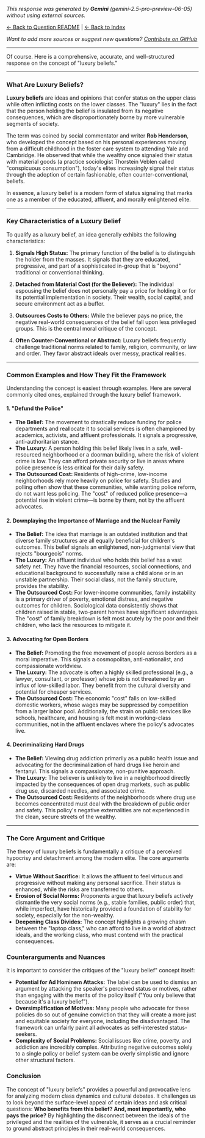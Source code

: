 <!-- 
Generated by: gemini
Model: gemini-2.5-pro-preview-06-05
Prompt type: default
Generated at: 2025-06-08T21:10:12.293297
-->

*This response was generated by **Gemini** (gemini-2.5-pro-preview-06-05) without using external sources.*

[← Back to Question README](README.md) | [← Back to Index](../README.md)

*Want to add more sources or suggest new questions? [Contribute on GitHub](https://github.com/justinwest/SuggestedSources)*

---

Of course. Here is a comprehensive, accurate, and well-structured response on the concept of "luxury beliefs."

***

### What Are Luxury Beliefs?

**Luxury beliefs** are ideas and opinions that confer status on the upper class while often inflicting costs on the lower classes. The "luxury" lies in the fact that the person holding the belief is insulated from its negative consequences, which are disproportionately borne by more vulnerable segments of society.

The term was coined by social commentator and writer **Rob Henderson**, who developed the concept based on his personal experiences moving from a difficult childhood in the foster care system to attending Yale and Cambridge. He observed that while the wealthy once signaled their status with material goods (a practice sociologist Thorstein Veblen called "conspicuous consumption"), today's elites increasingly signal their status through the adoption of certain fashionable, often counter-conventional, beliefs.

In essence, a luxury belief is a modern form of status signaling that marks one as a member of the educated, affluent, and morally enlightened elite.

---

### Key Characteristics of a Luxury Belief

To qualify as a luxury belief, an idea generally exhibits the following characteristics:

1.  **Signals High Status:** The primary function of the belief is to distinguish the holder from the masses. It signals that they are educated, progressive, and part of a sophisticated in-group that is "beyond" traditional or conventional thinking.

2.  **Detached from Material Cost (for the Believer):** The individual espousing the belief does not personally pay a price for holding it or for its potential implementation in society. Their wealth, social capital, and secure environment act as a buffer.

3.  **Outsources Costs to Others:** While the believer pays no price, the negative real-world consequences of the belief fall upon less privileged groups. This is the central moral critique of the concept.

4.  **Often Counter-Conventional or Abstract:** Luxury beliefs frequently challenge traditional norms related to family, religion, community, or law and order. They favor abstract ideals over messy, practical realities.

---

### Common Examples and How They Fit the Framework

Understanding the concept is easiest through examples. Here are several commonly cited ones, explained through the luxury belief framework.

#### 1. "Defund the Police"
*   **The Belief:** The movement to drastically reduce funding for police departments and reallocate it to social services is often championed by academics, activists, and affluent professionals. It signals a progressive, anti-authoritarian stance.
*   **The Luxury:** A person holding this belief likely lives in a safe, well-resourced neighborhood or a doorman building, where the risk of violent crime is low. They can afford private security or live in areas where police presence is less critical for their daily safety.
*   **The Outsourced Cost:** Residents of high-crime, low-income neighborhoods rely more heavily on police for safety. Studies and polling often show that these communities, while wanting police reform, do not want less policing. The "cost" of reduced police presence—a potential rise in violent crime—is borne by them, not by the affluent advocates.

#### 2. Downplaying the Importance of Marriage and the Nuclear Family
*   **The Belief:** The idea that marriage is an outdated institution and that diverse family structures are all equally beneficial for children's outcomes. This belief signals an enlightened, non-judgmental view that rejects "bourgeois" norms.
*   **The Luxury:** An affluent individual who holds this belief has a vast safety net. They have the financial resources, social connections, and educational background to successfully raise a child alone or in an unstable partnership. Their social class, not the family structure, provides the stability.
*   **The Outsourced Cost:** For lower-income communities, family instability is a primary driver of poverty, emotional distress, and negative outcomes for children. Sociological data consistently shows that children raised in stable, two-parent homes have significant advantages. The "cost" of family breakdown is felt most acutely by the poor and their children, who lack the resources to mitigate it.

#### 3. Advocating for Open Borders
*   **The Belief:** Promoting the free movement of people across borders as a moral imperative. This signals a cosmopolitan, anti-nationalist, and compassionate worldview.
*   **The Luxury:** The advocate is often a highly skilled professional (e.g., a lawyer, consultant, or professor) whose job is not threatened by an influx of low-skilled labor. They benefit from the cultural diversity and potential for cheaper services.
*   **The Outsourced Cost:** The economic "cost" falls on low-skilled domestic workers, whose wages may be suppressed by competition from a larger labor pool. Additionally, the strain on public services like schools, healthcare, and housing is felt most in working-class communities, not in the affluent enclaves where the policy's advocates live.

#### 4. Decriminalizing Hard Drugs
*   **The Belief:** Viewing drug addiction primarily as a public health issue and advocating for the decriminalization of hard drugs like heroin and fentanyl. This signals a compassionate, non-punitive approach.
*   **The Luxury:** The believer is unlikely to live in a neighborhood directly impacted by the consequences of open drug markets, such as public drug use, discarded needles, and associated crime.
*   **The Outsourced Cost:** Residents of the neighborhoods where drug use becomes concentrated must deal with the breakdown of public order and safety. This policy's negative externalities are not experienced in the clean, secure streets of the wealthy.

---

### The Core Argument and Critique

The theory of luxury beliefs is fundamentally a critique of a perceived hypocrisy and detachment among the modern elite. The core arguments are:

*   **Virtue Without Sacrifice:** It allows the affluent to feel virtuous and progressive without making any personal sacrifice. Their status is enhanced, while the risks are transferred to others.
*   **Erosion of Social Norms:** Proponents argue that luxury beliefs actively dismantle the very social norms (e.g., stable families, public order) that, while imperfect, have historically provided a foundation of stability for society, especially for the non-wealthy.
*   **Deepening Class Divides:** The concept highlights a growing chasm between the "laptop class," who can afford to live in a world of abstract ideals, and the working class, who must contend with the practical consequences.

### Counterarguments and Nuances

It is important to consider the critiques of the "luxury belief" concept itself:

*   **Potential for Ad Hominem Attacks:** The label can be used to dismiss an argument by attacking the speaker's perceived status or motives, rather than engaging with the merits of the policy itself ("You only believe that because it's a luxury belief").
*   **Oversimplification of Motives:** Many people who advocate for these policies do so out of genuine conviction that they will create a more just and equitable society for everyone, including the disadvantaged. The framework can unfairly paint all advocates as self-interested status-seekers.
*   **Complexity of Social Problems:** Social issues like crime, poverty, and addiction are incredibly complex. Attributing negative outcomes solely to a single policy or belief system can be overly simplistic and ignore other structural factors.

### Conclusion

The concept of "luxury beliefs" provides a powerful and provocative lens for analyzing modern class dynamics and cultural debates. It challenges us to look beyond the surface-level appeal of certain ideas and ask critical questions: **Who benefits from this belief? And, most importantly, who pays the price?** By highlighting the disconnect between the ideals of the privileged and the realities of the vulnerable, it serves as a crucial reminder to ground abstract principles in their real-world consequences.